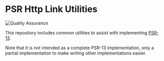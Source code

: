 PSR Http Link Utilities
=======================

![Quality Assurance](https://github.com/php-fig/link-util/workflows/Quality%20Assurance/badge.svg)

This repository includes common utilities to assist with implementing [PSR-13](https://www.php-fig.org/psr/psr-13/).

Note that it is not intended as a complete PSR-13 implementation, only a partial implementation
to make writing other implementations easier.
